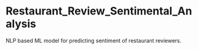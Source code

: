 # Restaurant_Review_Sentimental_Analysis
NLP based ML model for predicting sentiment of restaurant reviewers.
